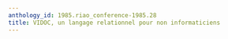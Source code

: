```yaml
---
anthology_id: 1985.riao_conference-1985.28
title: VIDOC, un langage relationnel pour non informaticiens
---
```


